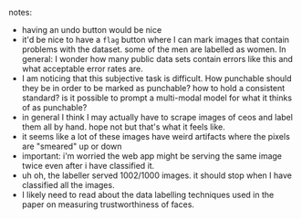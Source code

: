 notes:
- having an undo button would be nice
- it'd be nice to have a `flag` button where I can mark images that contain problems with the dataset. some of the men are labelled as women. <musing>In general: I wonder how many public data sets contain errors like this and what acceptable error rates are.</musing>
- I am noticing that this subjective task is difficult. How punchable should they be in order to be marked as punchable? how to hold a consistent standard? is it possible to prompt a multi-modal model for what it thinks of as punchable?
- in general I think I may actually have to scrape images of ceos and label them all by hand. hope not but that's what it feels like.
- it seems like a lot of these images have weird artifacts where the pixels are "smeared" up or down 
- important: i'm worried the web app might be serving the same image twice even after i have classified it. 
- uh oh, the labeller served 1002/1000 images. it should stop when I have classified all the images.
- I likely need to read about the data labelling techniques used in the paper on measuring trustworthiness of faces.
